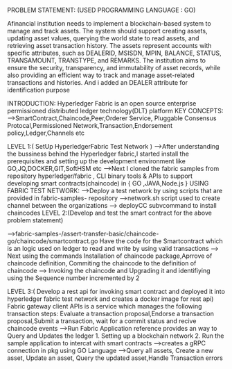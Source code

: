 PROBLEM STATEMENT: (USED PROGRAMMING LANGUAGE : GO) 

Afinancial institution needs to implement a blockchain-based system to manage and track assets. 
The system should support creating assets, updating asset values, querying the world state to read assets, 
and retrieving asset transaction history. The assets represent accounts with specific attributes, 
such as DEALERID, MSISDN, MPIN, BALANCE, STATUS, TRANSAMOUNT, TRANSTYPE, and REMARKS.
The institution aims to ensure the security, transparency, and immutability of asset records, while also providing an efficient way to track and manage asset-related transactions and histories.
And i added an DEALER attribute for identification purpose 

INTRODUCTION: 
Hyperledger Fabric is an open source enterprise permissioned distributed ledger technology(DLT) platform
KEY CONCEPTS:
     -->SmartContract,Chaincode,Peer,Orderer Service, Pluggable Consensus Protocal,Permissioned Network,Transaction,Endorsement policy,Ledger,Channels etc

LEVEL 1:( SetUp HyperledgerFabric Test Network )
     -->After understanding the bussiness behind the Hyperledger fabric,I started install the prerequisites and setting up the development environment
        like GO,JQ,DOCKER,GIT,SoftHSM etc
     -->Next I cloned the fabric samples from repository hyperledger/fabric , CLI binary tools & APIs to support developing smart contracts(chaincode) in { GO ,JAVA,Node.js } 
     USING FABRIC TEST NETWORK:
         -->Deploy a test network by using scripts that are provided in fabric-samples- repository
         -->network.sh script used to create channel between the organizations
     --> deployCC subvcommand to install chaincodes
LEVEL 2:(Develop and test the smart contract for the above problem statement)
  
   -->fabric-samples-/assert-transfer-basic/chaincode-go/chaincode/smartcontract.go
        Have the code for the Smartcontract which is an logic used on ledger to read and write by using valid transactions
   --> Next using the commands Installation of chaincode package,Aprrove of chaincode definition, Commiting the chaincode  to  the definition of chaincode
   --> Invoking the chaincode and Upgrading it and identifiying using the Sequence number incremented by 2  

LEVEL 3:( Develop a rest api for invoking smart contract and deployed it into hyperledger fabric test network and creates a docker image for rest api) 
     Fabric gateway  client APIs is a service which manages the following transaction steps:
     Evaluate a transaction proposal,Endorse a transaction proposal,Submit a transaction, wait for a commit status and recive chaincode events
    -->Run Fabric Application reference provides an way to Query and Updates the ledger
        1. Setting up a blockchain network
        2. Run the sample application to intercat with smart contracts
    -->creates a gRPC connection in pkg using GO Language
    -->Query all assets, Create a new asset, Update an asset, Query the updated asset,Handle Transaction errors
      
